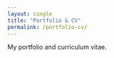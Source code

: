 ```yaml
---
layout: single
title: "Portfolio & CV"
permalink: /portfolio-cv/
---
```


My portfolio and curriculum vitae.
